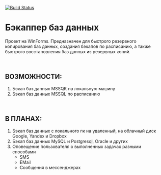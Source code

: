 [![Build Status](https://travis-ci.com/nicemanman/DatabaseBackupper.svg?branch=master)](https://travis-ci.org/nicemanman/DatabaseBackupper)

# Бэкаппер баз данных
Проект на WinForms. Предназначен для быстрого резервного копирования баз данных, создания бэкапов по расписанию, а также быстрого восстановления баз данных из резервных копий.

<br/>

## ВОЗМОЖНОСТИ:
1. Бэкап баз данных MSSQK на локальную машину
2. Бэкап баз данных MSSQL по расписанию

<br/>

## В ПЛАНАХ:
1. Бэкап баз данных с локального пк на удаленный, на облачный диск Google, Yandex и Dropbox
2. Бэкап баз данных MySQL и Postgresql, Oracle и других
3. Оповещение пользователя о выполненных задачах разными способами
    - SMS
    - EMail
    - Сообщения в мессенджерах

<br/>

